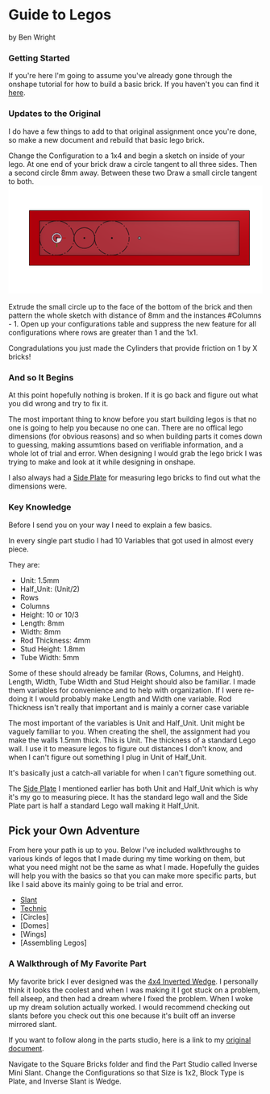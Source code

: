 # Guide to Legos

by Ben Wright 

### Getting Started 

If you're here I'm going to assume you've already gone through the onshape tutorial for how to build a basic brick. If you haven't you can find it [here](https://cvilleschools.onshape.com/documents/d2d156bfb1db472973063473/w/2ec44ccdcd6dacf683eb0c6f/e/449d413b724c54cc4db32973).

### Updates to the Original

I do have a few things to add to that original assignment once you're done, so make a new document and rebuild that basic lego brick. 

Change the Configuration to a 1x4 and begin a sketch on inside of your lego. At one end of your brick draw a circle tangent to all three sides. Then a second circle 8mm away. Between these two Draw a small circle tangent to both.  
<img src="Photos/Guide(1).PNG">

Extrude the small circle up to the face of the bottom of the brick and then pattern the whole sketch with distance of 8mm and the instances #Columns - 1. 
Open up your configurations table and suppress the new feature for all configurations where rows are greater than 1 and the 1x1. 

Congradulations you just made the Cylinders that provide friction on 1 by X bricks!

### And so It Begins 

At this point hopefully nothing is broken. If it is go back and figure out what you did wrong and try to fix it. 

The most important thing to know before you start building legos is that no one is going to help you because no one can. There are no offical lego dimensions (for obvious reasons) and so when building parts it comes down to guessing, making assumtions based on verifiable information, and a whole lot of trial and error. When designing I would grab the lego brick I was trying to make and look at it while designing in onshape. 

I also always had a [Side Plate](https://www.bricklink.com/v2/catalog/catalogitem.page?P=44728&ccName=6117972#T=C&C=85) for measuring lego bricks to find out what the dimensions were. 

### Key Knowledge 

Before I send you on your way I need to explain a few basics. 

In every single part studio I had 10 Variables that got used in almost every piece. 

They are:
- Unit: 1.5mm
- Half_Unit: (Unit/2)
- Rows
- Columns
- Height: 10 or 10/3
- Length: 8mm 
- Width: 8mm
- Rod Thickness: 4mm
- Stud Height: 1.8mm
- Tube Width: 5mm

Some of these should already be familar (Rows, Columns, and Height). Length, Width, Tube Width and Stud Height should also be familiar. I made them variables for convenience and to help with organization. If I were re-doing it I would probably make Length and Width one variable. Rod Thickness isn't really that important and is mainly a corner case variable

The most important of the variables is Unit and Half_Unit. Unit might be vaguely familiar to you. When creating the shell, the assignment had you make the walls 1.5mm thick. This is Unit. The thickness of a standard Lego wall. I use it to measure legos to figure out distances I don't know, and when I can't figure out something I plug in Unit of Half_Unit. 

It's basically just a catch-all variable for when I can't figure something out. 

The [Side Plate](https://www.bricklink.com/v2/catalog/catalogitem.page?P=44728&ccName=6117972#T=C&C=85) I mentioned earlier has both Unit and Half_Unit which is why it's my go to measuring piece. It has the standard lego wall and the Side Plate part is half a standard Lego wall making it Half_Unit.  

## Pick your Own Adventure

From here your path is up to you. Below I've included walkthroughs to various kinds of legos that I made during my time working on them, but what you need might not be the same as what I made. Hopefully the guides will help you with the basics so that you can make more specific parts, but like I said above its mainly going to be trial and error. 


* [Slant](Slant.md)
* [Technic](Technic.md)
* [Circles]
* [Domes] 
* [Wings] 
* [Assembling Legos] 

### A Walkthrough of My Favorite Part

My favorite brick I ever designed was the [4x4 Inverted Wedge](https://www.bricklink.com/v2/catalog/catalogitem.page?P=4855#T=C). I personally think it looks the coolest and when I was making it I got stuck on a problem, fell alseep, and then had a dream where I fixed the problem. When I woke up my dream solution actually worked. I would recommend checking out slants before you check out this one because it's built off an inverse mirrored slant. 

If you want to follow along in the parts studio, here is a link to my [original document](https://cvilleschools.onshape.com/documents/18c55e9aeb64057e8e0fbb6a/w/5c06b8e3c4dcf6e948152fa4/e/18df3578f02c775cfcadaef9?configuration=List_8xTqWDMkkCG2Mw%3D_2x2%3BList_ArQ6GsCPNSkQoQ%3DDefault%3BList_Izy0ldJ6UfParG%3DDefault%3BList_tmPjPdZ9wrB2lD%3DDefault&renderMode=0&uiState=6290d24be366b652b2773d0f). 

Navigate to the Square Bricks folder and find the Part Studio called Inverse Mini Slant. Change the Configurations so that Size is 1x2, Block Type is Plate, and Inverse Slant is Wedge. 

